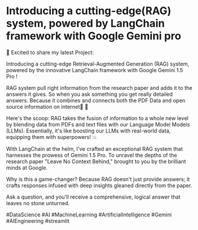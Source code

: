 # Introducing a cutting-edge(RAG) system, powered by LangChain framework with Google Gemini pro

🚀 Excited to share my latest Project:

Introducing a cutting-edge Retrieval-Augmented Generation (RAG) system, powered by the innovative LangChain framework with Google Gemini 1.5 Pro !

RAG system pull right information from the research paper and adds it to the answers it gives. So when you ask something you get really detailed answers. Because it combines and connects both the PDF Data and open source information on internet🤖 🛜

Here's the scoop: RAG takes the fusion of information to a whole new level by blending data from PDFs and text files with our Language Model Models (LLMs). Essentially, it's like boosting our LLMs with real-world data, equipping them with superpowers! 💥

With LangChain at the helm, I've crafted an exceptional RAG system that harnesses the prowess of Gemini 1.5 Pro. To unravel the depths of the research paper "Leave No Context Behind," brought to you by the brilliant minds at Google.

Why is this a game-changer? Because RAG doesn't just provide answers; it crafts responses infused with deep insights gleaned directly from the paper.

Ask a question, and you'll receive a comprehensive, logical answer that leaves no stone unturned.

#DataScience #AI #MachineLearning #ArtificialIntelligence #Gemini #AIEngineering #streamlit
